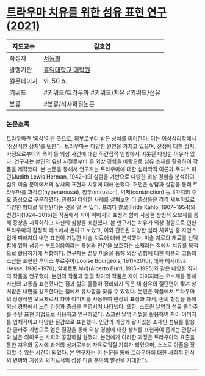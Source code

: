 # [트라우마 치유를 위한 섬유 표현 연구(2021)](https://dcoll.hongik.ac.kr/srch/srchDetail/000000026893?navigationSize=10&query=%2B%28%2B%28all%3A%ED%8A%B8%EB%9D%BC%EC%9A%B0%EB%A7%88%29%29&pageSize=10&insCode=211064&searchWhere1=all&searchTotalCount=0&sortDir=desc&pageNum=1&rows=10&searthTotalPage=0&treePageNum=1&sortField=score&start=0&ajax=false&searchText=%5B%EC%A0%84%EC%B2%B4%3A%ED%8A%B8%EB%9D%BC%EC%9A%B0%EB%A7%88%5D&searchKeyWord1=%ED%8A%B8%EB%9D%BC%EC%9A%B0%EB%A7%88)

| 지도교수  | 김호연                                                                                                                                                                      |
| ----- | ------------------------------------------------------------------------------------------------------------------------------------------------------------------------ |
| 작성자   | [서동희](https://dcoll.hongik.ac.kr/srch/srchResultListByLink?keyword=%EC%84%9C%EB%8F%99%ED%9D%AC&field=creator_all)                                                        |
| 발행기관  | [홍익대학교 대학원](https://dcoll.hongik.ac.kr/srch/srchResultListByLink?keyword=%ED%99%8D%EC%9D%B5%EB%8C%80%ED%95%99%EA%B5%90+%EB%8C%80%ED%95%99%EC%9B%90&field=publisher_srch) |
| 원문페이지 | vi, 50 p.                                                                                                                                                                |
| 키워드   | #키워드/트라우마 #키워드/치유 #키워드/섬유                                                                                                                                                |
| 분류    | #분류/석사학위논문                                                                                                                                                               |

### 논문초록
트라우마란 ‘외상’이란 뜻으로, 외부로부터 받은 상처를 의미한다. 이는 이상심리학에서 ‘정신적인 상처’를 뜻한다. 트라우마는 다양한 원인을 가지고 있으며, 전쟁에 대한 상처, 가정으로부터의 폭력 등 외상 사건에 대한 직간접적 영향에서 비롯된 다양한 이유가 있다. 연구자는 본인의 유년 시절로부터 온 외상 경험을 바탕으로 섬유 소재를 활용하여 작품을 제작했다. 본 논문을 통해서 연구자는 트라우마에 대한 심리학적 이론과 주디스 허먼(Judith Lewis Herman, 1942~)의 실험을 기반으로 다양한 외상 경험을 분석하여 섬유 미술 분야에서의 상처의 표현과 치유에 대해 논했다. 허먼은 상담과 실험을 통해 트라우마를 과각성(hyperarousai), 침투(intrusion), 억제(constriction) 등 3가지의 주요 증상으로 구분하였다. 관련된 다양한 사례를 살펴보면 이 증상들은 각각 세부적으로 다양한 형태로 발현된다는 것을 알 수 있다. 프리다 칼로(Frida Kahlo, 1907~1954)와 천경자(1924~2015)는 작품에서 자아 이미지의 표정과 함께 사용한 상징적 오브제를 통해 증상을 시각화하고 자신의 심상을 표현했다. 본 연구자는 치유가 외상 경험으로 인한 트라우마의 감정적 해소에서 온다고 보았고, 이와 관련된 다양한 심리 치료법 중 자연스럽게 피해자의 내면 표현이 가능한 미술 치료에 대해 분석했다. 미술 치료의 재료를 선택함에 있어 섬유는 부드러움이라는 특성과 인간을 보호하는 소재라는 점에서 치유를 목적으로 활용하기에 적합하다. 연구자는 섬유 미술을 통해 외상 경험에 대한 아픔과 고통의 소산을 표현한 루이스 부르주아(Louise Bourgeois, 1911~2010), 에바 헤세(Eva Hesse, 1936~1970), 알베르토 부리(Alberto Burri, 1915~1995)와 같은 다양한 작가의 작품을 연구했다. 본인의 작품과 몇몇 작가의 작품은 자아 이미지라는 오브제를 통해 자신의 고통을 표현했다는 점과 실의 올들이 정리되지 않은 채 섬유의 절단면이 찢겨 상처받은 내면을 강조한다는 점에서 유사함을 찾을 수 있었다. 본인은 작품에서 트라우마의 상징적인 오브제로서 자아 이미지를 사용하여 반상의 표정과 자세, 손의 형상을 통해 외상 경험에서 느낀 감정과 증상을 투영시켜 나타냈다. 또한, 스크린 날염과 섬유 콜라주를 주된 표현 기법으로 사용하고 연구하였다. 스크린 날염 기법을 활용하여 자아 이미지를 입체적이고 다양한 질감으로 표현했다. 인간과 가깝게 닿아있는 소재인 섬유를 활용한 콜라주 기법으로 얻은 질감을 통해 외상 경험에 대한 상처를 표현하여 좁게는 관람자와 넓은 의미로는 사회와 공감하길 원했다. 본인에게 이러한 과정은 트라우마의 표출을 통한 치유와 동시에 과거의 상처로부터 자유로워질 기회가 되었으며, 스스로 아픔을 정리할 수 있는 시간이 되었다. 본 연구자는 이 논문을 통해 트라우마에 대한 사회적 인식의 변화와 치유의 의미로서의 섬유 미술 분야의 발전을 기대한다.


---
